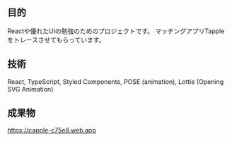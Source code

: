 ## 目的
Reactや優れたUIの勉強のためのプロジェクトです。
マッチングアプリTappleをトレースさせてもらっています。

## 技術
React, TypeScript, Styled Components, POSE (animation), Lottie (Opening SVG Animation)

## 成果物
https://capple-c75e8.web.app
